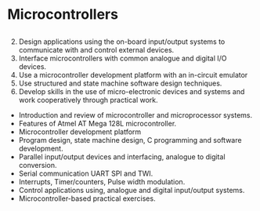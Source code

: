 # Microcontrollers

## 
2. Design applications using the on-board input/output systems to communicate with and control external devices.
3. Interface microcontrollers with common analogue and digital I/O devices.
4. Use a microcontroller development platform with an in-circuit emulator
5. Use structured and state machine software design techniques.
6. Develop skills in the use of micro-electronic devices and systems and work cooperatively through practical work.

- Introduction and review of microcontroller and microprocessor systems.
- Features of Atmel AT Mega 128L microcontroller.
- Microcontroller development platform
- Program design, state machine design, C programming and software development.
- Parallel input/output devices and interfacing, analogue to digital conversion.
- Serial communication UART SPI and TWI.
- Interrupts, Timer/counters, Pulse width modulation.
- Control applications using, analogue and digital input/output systems.
- Microcontroller-based practical exercises.